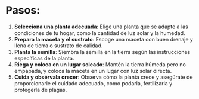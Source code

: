 # Pasos:

1. **Selecciona una planta adecuada**: Elige una planta que se adapte a las condiciones de tu hogar, como la cantidad de luz solar y la humedad.
2. **Prepara la maceta y el sustrato**: Escoge una maceta con buen drenaje y llena de tierra o sustrato de calidad.
3. **Planta la semilla**: Siembra la semilla en la tierra según las instrucciones específicas de la planta.
4. **Riega y coloca en un lugar soleado**: Mantén la tierra húmeda pero no empapada, y coloca la maceta en un lugar con luz solar directa.
5. **Cuida y obsérvala crecer**: Observa cómo la planta crece y asegúrate de proporcionarle el cuidado adecuado, como podarla, fertilizarla y protegerla de plagas.
